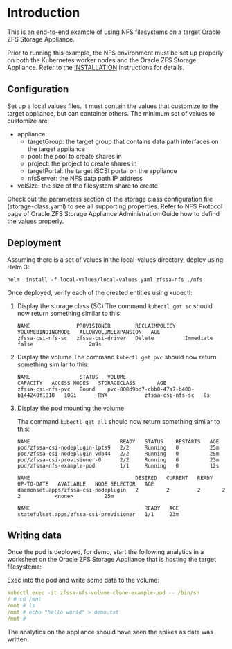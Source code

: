 # Introduction

This is an end-to-end example of using NFS filesystems on a target
Oracle ZFS Storage Appliance.

Prior to running this example, the NFS environment must be set up properly
on both the Kubernetes worker nodes and the Oracle ZFS Storage Appliance.
Refer to the [INSTALLATION](../../INSTALLATION.md) instructions for details.

## Configuration

Set up a local values files. It must contain the values that customize to the 
target appliance, but can container others. The minimum set of values to
customize are:

* appliance:
  * targetGroup: the target group that contains data path interfaces on the target appliance
  * pool: the pool to create shares in
  * project: the project to create shares in
  * targetPortal: the target iSCSI portal on the appliance
  * nfsServer: the NFS data path IP address
* volSize: the size of the filesystem share to create

Check out the parameters section of the storage class configuration file (storage-class.yaml) 
to see all supporting properties. Refer to NFS Protocol page of Oracle ZFS Storage Appliance
Administration Guide how to defind the values properly.

## Deployment

Assuming there is a set of values in the local-values directory, deploy using Helm 3:

```
helm  install -f local-values/local-values.yaml zfssa-nfs ./nfs
```

Once deployed, verify each of the created entities using kubectl:

1. Display the storage class (SC)
    The command `kubectl get sc` should now return something similar to this:

    ```text
    NAME               PROVISIONER        RECLAIMPOLICY   VOLUMEBINDINGMODE   ALLOWVOLUMEEXPANSION   AGE
    zfssa-csi-nfs-sc   zfssa-csi-driver   Delete          Immediate           false                  2m9s
    ```
2. Display the volume
    The command `kubectl get pvc` should now return something similar to this:
    ```text
    NAME                STATUS   VOLUME                                     CAPACITY   ACCESS MODES   STORAGECLASS       AGE
    zfssa-csi-nfs-pvc   Bound    pvc-808d9bd7-cbb0-47a7-b400-b144248f1818   10Gi       RWX            zfssa-csi-nfs-sc   8s
    ```
3. Display the pod mounting the volume

    The command `kubectl get all` should now return something similar to this:
    ```text
    NAME                             READY   STATUS    RESTARTS   AGE
    pod/zfssa-csi-nodeplugin-lpts9   2/2     Running   0          25m
    pod/zfssa-csi-nodeplugin-vdb44   2/2     Running   0          25m
    pod/zfssa-csi-provisioner-0      2/2     Running   0          23m
    pod/zfssa-nfs-example-pod        1/1     Running   0          12s

    NAME                                  DESIRED   CURRENT   READY   UP-TO-DATE   AVAILABLE   NODE SELECTOR   AGE
    daemonset.apps/zfssa-csi-nodeplugin   2         2         2       2            2           <none>          25m

    NAME                                     READY   AGE
    statefulset.apps/zfssa-csi-provisioner   1/1     23m

    ```

## Writing data

Once the pod is deployed, for demo, start the following analytics in a worksheet on
the Oracle ZFS Storage Appliance that is hosting the target filesystems:

Exec into the pod and write some data to the volume:
```yaml
kubectl exec -it zfssa-nfs-volume-clone-example-pod -- /bin/sh
/ # cd /mnt
/mnt # ls
/mnt # echo "hello world" > demo.txt
/mnt # 
```

The analytics on the appliance should have seen the spikes as data was written.
